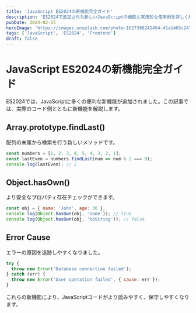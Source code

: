 ```yaml
---
title: 'JavaScript ES2024の新機能完全ガイド'
description: 'ES2024で追加された新しいJavaScriptの機能と実用的な使用例を詳しく解説します。'
pubDate: 2024-02-15
heroImage: 'https://images.unsplash.com/photo-1627398242454-45a1465c2479?w=800&h=400&fit=crop'
tags: ['JavaScript', 'ES2024', 'Frontend']
draft: false
---
```


# JavaScript ES2024の新機能完全ガイド

ES2024では、JavaScriptに多くの便利な新機能が追加されました。この記事では、実際のコード例とともに新機能を解説します。

## Array.prototype.findLast()

配列の末尾から検索を行う新しいメソッドです。

```javascript
const numbers = [1, 2, 3, 4, 5, 4, 3, 2, 1];
const lastEven = numbers.findLast(num => num % 2 === 0);
console.log(lastEven); // 2
```

## Object.hasOwn()

より安全なプロパティ存在チェックができます。

```javascript
const obj = { name: 'John', age: 30 };
console.log(Object.hasOwn(obj, 'name')); // true
console.log(Object.hasOwn(obj, 'toString')); // false
```

## Error Cause

エラーの原因を追跡しやすくなりました。

```javascript
try {
  throw new Error('Database connection failed');
} catch (err) {
  throw new Error('User operation failed', { cause: err });
}
```

これらの新機能により、JavaScriptコードがより読みやすく、保守しやすくなります。